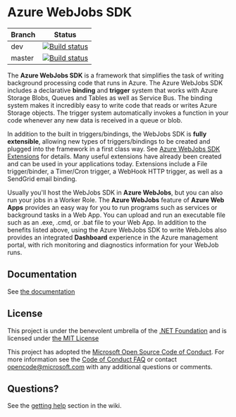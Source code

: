 ﻿Azure WebJobs SDK
===

|Branch|Status|
|---|---|
|dev|[![Build status](https://ci.appveyor.com/api/projects/status/3qmk6ukn942q220j/branch/dev?svg=true)](https://ci.appveyor.com/project/appsvc/azure-webjobs-sdk-rqm4t/branch/dev)|
|master|[![Build status](https://ci.appveyor.com/api/projects/status/3qmk6ukn942q220j/branch/master?svg=true)](https://ci.appveyor.com/project/appsvc/azure-webjobs-sdk-rqm4t/branch/master)|

The **Azure WebJobs SDK** is a framework that simplifies the task of writing background processing code that runs in Azure. The Azure WebJobs SDK includes a declarative **binding** and **trigger** system that works with Azure Storage Blobs, Queues and Tables as well as Service Bus. The binding system makes it incredibly easy to write code that reads or writes Azure Storage objects. The trigger system automatically invokes a function in your code whenever any new data is received in a queue or blob.

In addition to the built in triggers/bindings, the WebJobs SDK is **fully extensible**, allowing new types of triggers/bindings to be created and plugged into the framework in a first class way. See [Azure WebJobs SDK Extensions](https://github.com/Azure/azure-webjobs-sdk-extensions) for details. Many useful extensions have already been created and can be used in your applications today. Extensions include a File trigger/binder, a Timer/Cron trigger, a WebHook HTTP trigger, as well as a SendGrid email binding. 

Usually you'll host the WebJobs SDK in **Azure WebJobs**, but you can also run your jobs in a Worker Role. The **Azure WebJobs** feature of **Azure Web Apps** provides an easy way for you to run programs such as services or background tasks
in a Web App. You can upload and run an executable file such as an .exe, .cmd, or .bat file to your Web App. In addition to the benefits listed above, using the Azure WebJobs SDK to write WebJobs also provides an integrated **Dashboard** experience in the Azure management portal, with rich monitoring and diagnostics information for your WebJob runs.

## Documentation

See [the documentation](https://github.com/Azure/azure-webjobs-sdk/wiki)

## License

This project is under the benevolent umbrella of the [.NET Foundation](http://www.dotnetfoundation.org/) and is licensed under [the MIT License](https://github.com/Azure/azure-webjobs-sdk/blob/master/LICENSE.txt)

This project has adopted the [Microsoft Open Source Code of Conduct](https://opensource.microsoft.com/codeofconduct/). For more information see the [Code of Conduct FAQ](https://opensource.microsoft.com/codeofconduct/faq/) or contact [opencode@microsoft.com](mailto:opencode@microsoft.com) with any additional questions or comments.

## Questions?

See the [getting help](https://github.com/Azure/azure-webjobs-sdk/wiki#getting-help) section in the wiki.
